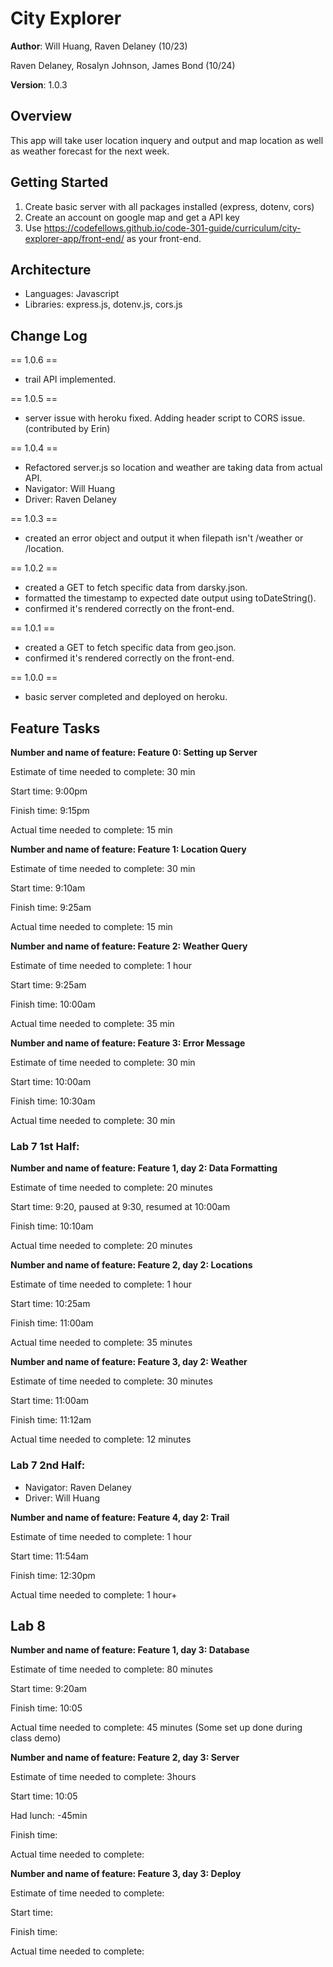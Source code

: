 # City Explorer

**Author**: Will Huang, Raven Delaney (10/23)

Raven Delaney, Rosalyn Johnson, James Bond (10/24)

**Version**: 1.0.3

## Overview
<!-- Provide a high level overview of what this application is and why you are building it, beyond the fact that it's an assignment for this class. (i.e. What's your problem domain?) -->
This app will take user location inquery and output and map location as well as weather forecast for the next week.

## Getting Started
<!-- What are the steps that a user must take in order to build this app on their own machine and get it running? -->
1. Create basic server with all packages installed (express, dotenv, cors)
1. Create an account on google map and get a API key
1. Use https://codefellows.github.io/code-301-guide/curriculum/city-explorer-app/front-end/ as your front-end.

## Architecture
<!-- Provide a detailed description of the application design. What technologies (languages, libraries, etc) you're using, and any other relevant design information. -->
- Languages: Javascript
- Libraries: express.js, dotenv.js, cors.js

## Change Log
<!-- Use this area to document the iterative changes made to your application as each feature is successfully implemented. Use time stamps. Here's an examples:

01-01-2001 4:59pm - Application now has a fully-functional express server, with a GET route for the location resource.

## Credits and Collaborations
<!-- Give credit (and a link) to other people or resources that helped you build this application. -->
== 1.0.6 ==
- trail API implemented.

== 1.0.5 ==
- server issue with heroku fixed.  Adding header script to CORS issue. (contributed by Erin)

== 1.0.4 ==
- Refactored server.js so location and weather are taking data from actual API.
- Navigator: Will Huang 
- Driver: Raven Delaney

== 1.0.3 ==
- created an error object and output it when filepath isn't /weather or /location.

== 1.0.2 ==
- created a GET to fetch specific data from darsky.json.
- formatted the timestamp to expected date output using toDateString().
- confirmed it's rendered correctly on the front-end.

== 1.0.1 ==
- created a GET to fetch specific data from geo.json.
- confirmed it's rendered correctly on the front-end.

== 1.0.0 ==
- basic server completed and deployed on heroku.

## Feature Tasks

**Number and name of feature: Feature 0: Setting up Server**

Estimate of time needed to complete: 30 min

Start time: 9:00pm

Finish time: 9:15pm

Actual time needed to complete: 15 min

**Number and name of feature: Feature 1: Location Query**

Estimate of time needed to complete: 30 min

Start time: 9:10am

Finish time: 9:25am

Actual time needed to complete: 15 min

**Number and name of feature: Feature 2: Weather Query**

Estimate of time needed to complete: 1 hour

Start time: 9:25am

Finish time: 10:00am

Actual time needed to complete: 35 min

**Number and name of feature: Feature 3: Error Message**

Estimate of time needed to complete: 30 min

Start time: 10:00am

Finish time: 10:30am

Actual time needed to complete: 30 min

### Lab 7 1st Half:



**Number and name of feature: Feature 1, day 2: Data Formatting**

Estimate of time needed to complete: 
20 minutes

Start time: 9:20, paused at 9:30, resumed at 10:00am

Finish time: 10:10am

Actual time needed to complete:  20 minutes

**Number and name of feature: Feature 2, day 2: Locations**

Estimate of time needed to complete: 
1 hour

Start time: 10:25am

Finish time: 11:00am

Actual time needed to complete:  35 minutes

**Number and name of feature: Feature 3, day 2: Weather**

Estimate of time needed to complete: 
30 minutes

Start time: 11:00am

Finish time: 11:12am

Actual time needed to complete: 12 minutes

### Lab 7 2nd Half:
- Navigator: Raven Delaney
- Driver: Will Huang

**Number and name of feature: Feature 4, day 2: Trail**

Estimate of time needed to complete: 1 hour

Start time: 11:54am

Finish time: 12:30pm

Actual time needed to complete: 1 hour+


## Lab 8
**Number and name of feature: Feature 1, day 3: Database**

Estimate of time needed to complete: 80 minutes

Start time: 9:20am

Finish time: 10:05

Actual time needed to complete: 45 minutes
(Some set up done during class demo)

**Number and name of feature: Feature 2, day 3: Server**

Estimate of time needed to complete:  3hours

Start time: 10:05

Had lunch: -45min

Finish time:

Actual time needed to complete:

**Number and name of feature: Feature 3, day 3: Deploy**

Estimate of time needed to complete: 

Start time:

Finish time:

Actual time needed to complete: